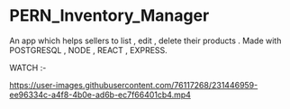 # PERN_Inventory_Manager
An app which helps sellers to list , edit , delete their products . Made with POSTGRESQL , NODE , REACT , EXPRESS.

WATCH :-

https://user-images.githubusercontent.com/76117268/231446959-ee96334c-a4f8-4b0e-ad6b-ec7f66401cb4.mp4
